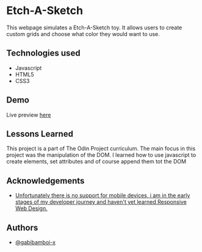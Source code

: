 
# Etch-A-Sketch

This webpage simulates a Etch-A-Sketch toy. It allows users to create custom grids and choose what color they would want to use.

## Technologies used

* Javascript
* HTML5
* CSS3

## Demo

Live preview [here](https://gabibamboi-x.github.io/Etch-A-Sketch/)


## Lessons Learned

This project is a part of The Odin Project curriculum. The main focus in this project was the manipulation of the DOM. I learned how to use javascript to create elements, set attributes and of course append them tot the DOM


## Acknowledgements

 - [Unfortunately there is no support for mobile devices, i am in the early stages of my developer journey and haven't yet learned Responsive Web Design.](https://awesomeopensource.com/project/elangosundar/awesome-README-templates)


## Authors

- [@gabibamboi-x](https://www.github.com/gabibamboi-x)

